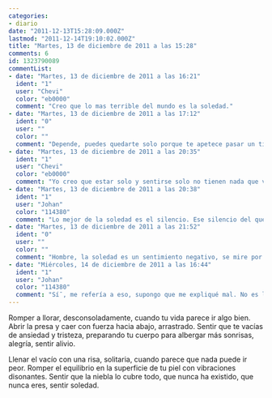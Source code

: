 ```yaml
---
categories:
- diario
date: "2011-12-13T15:28:09.000Z"
lastmod: "2011-12-14T19:10:02.000Z"
title: "Martes, 13 de diciembre de 2011 a las 15:28"
comments: 6
id: 1323790089
commentList:
- date: "Martes, 13 de diciembre de 2011 a las 16:21"
  ident: "1"
  user: "Chevi"
  color: "eb0000"
  comment: "Creo que lo mas terrible del mundo es la soledad."
- date: "Martes, 13 de diciembre de 2011 a las 17:12"
  ident: "0"
  user: ""
  color: ""
  comment: "Depende, puedes quedarte solo porque te apetece pasar un tiempo pensando en tus cosas."
- date: "Martes, 13 de diciembre de 2011 a las 20:35"
  ident: "1"
  user: "Chevi"
  color: "eb0000"
  comment: "Yo creo que estar solo y sentirse solo no tienen nada que ver. La soledad es terrible, estar solo no tanto"
- date: "Martes, 13 de diciembre de 2011 a las 20:38"
  ident: "1"
  user: "Johan"
  color: "114380"
  comment: "Lo mejor de la soledad es el silencio. Ese silencio del que no se puede disfrutar estando acompañado. La mayor parte del tiempo prefiero la soledad a la compañía."
- date: "Martes, 13 de diciembre de 2011 a las 21:52"
  ident: "0"
  user: ""
  color: ""
  comment: "Hombre, la soledad es un sentimiento negativo, se mire por donde se mire. Tú te refieres al silencio cuando estas solo, no cuando te sientes solo (como dijeron allá arriba)."
- date: "Miércoles, 14 de diciembre de 2011 a las 16:44"
  ident: "1"
  user: "Johan"
  color: "114380"
  comment: "Sí¯, me refería a eso, supongo que me expliqué mal. No es lo mismo estar solo porque quieres que sentirte solo."
---
```


Romper a llorar, desconsoladamente, cuando tu vida parece ir algo bien. Abrir la presa y caer con fuerza hacia abajo, arrastrado. Sentir que te vacías de ansiedad y tristeza, preparando tu cuerpo para albergar más sonrisas, alegría, sentir alivio.  
  
Llenar el vacío con una risa, solitaria, cuando parece que nada puede ir peor. Romper el equilibrio en la superficie de tu piel con vibraciones disonantes. Sentir que la niebla lo cubre todo, que nunca ha existido, que nunca eres, sentir soledad.
